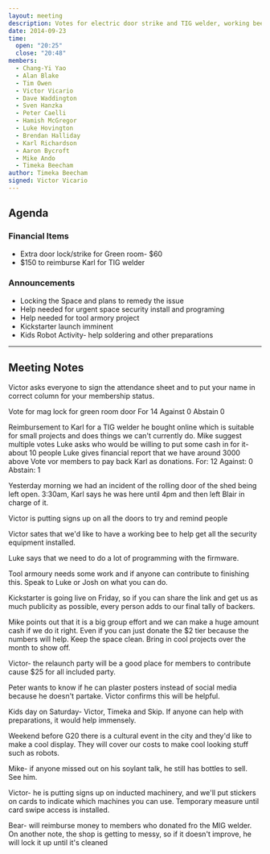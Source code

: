 ```yaml
---
layout: meeting
description: Votes for electric door strike and TIG welder, working bee proposed, Kickstarter discussion
date: 2014-09-23
time:
  open: "20:25"
  close: "20:48"
members:
  - Chang-Yi Yao
  - Alan Blake
  - Tim Owen
  - Victor Vicario
  - Dave Waddington 
  - Sven Hanzka
  - Peter Caelli
  - Hamish McGregor
  - Luke Hovington
  - Brendan Halliday
  - Karl Richardson
  - Aaron Bycroft
  - Mike Ando
  - Timeka Beecham
author: Timeka Beecham
signed: Victor Vicario
---
```


## Agenda

### Financial Items
* Extra door lock/strike for Green room- $60
* $150 to reimburse Karl for TIG welder

### Announcements
* Locking the Space and plans to remedy the issue
* Help needed for urgent space security install and programing
* Help needed for tool armory project
* Kickstarter launch imminent 
* Kids Robot Activity- help soldering and other preparations

---

## Meeting Notes

Victor asks everyone to sign the attendance sheet and to put your name in correct column for your membership status.

Vote for mag lock for green room door
For 14
Against 0
Abstain 0

Reimbursement to Karl for a TIG welder he bought online which is suitable for small projects and does things we can't currently do. 
Mike suggest multiple votes
Luke asks who would be willing to put some cash in for it- about 10 people 
Luke gives financial report that we have around 3000 above
Vote vor members to pay back Karl as donations. 
For: 12
Against: 0
Abstain: 1

Yesterday morning we had an incident of the rolling door of the shed being left open. 3:30am, Karl says he was here until 4pm and then left Blair in charge of it. 

Victor is putting signs up on all the doors to try and remind people 

Victor sates that we'd like to have a working bee to help get all the security equipment installed.

Luke says that we need to do a lot of programming with the firmware.

Tool armoury needs some work and if anyone can contribute to finishing this. Speak to Luke or Josh on what you can do.

Kickstarter is going live on Friday, so if you can share the link and get us as much publicity as possible, every person adds to our final tally of backers.

Mike points out that it is a big group effort and we can make a huge amount cash if we do it right. Even if you can just donate the $2 tier because the numbers will help. Keep the space clean. Bring in cool projects over the month to show off. 

Victor- the relaunch party will be a good place for members to contribute cause $25 for all included party.

Peter wants to know if he can plaster posters instead of social media because he doesn't partake. Victor confirms this will be helpful.

Kids day on Saturday- Victor, Timeka and Skip. If anyone can help with preparations, it would help immensely.  

Weekend before G20 there is a cultural event in the city and they'd like to make a cool display. They will cover our costs to make cool looking stuff such as robots.

Mike- if anyone missed out on his soylant talk, he still has bottles to sell. See him.

Victor- he is putting signs up on inducted machinery, and we'll put stickers on cards to indicate which machines you can use. Temporary measure until card swipe access is installed. 

Bear- will reimburse money to members who donated fro the MIG welder. On another note, the shop is getting to messy, so if it doesn't improve, he will lock it up until it's cleaned
